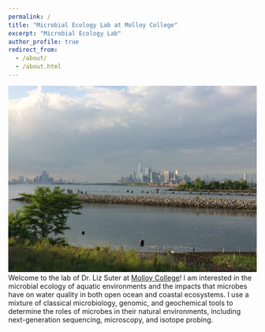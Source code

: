 ```yaml
---
permalink: /
title: "Microbial Ecology Lab at Molloy College"
excerpt: "Microbial Ecology Lab"
author_profile: true
redirect_from: 
  - /about/
  - /about.html
---
```

![BushTerminalPark](/images/BushTerminal.jpeg)
Welcome to the lab of Dr. Liz Suter at [Molloy College](https://www.molloy.edu/)! I am interested in the microbial ecology of aquatic environments and the impacts that microbes have on water quality in both open ocean and coastal ecosystems. I use a mixture of classical microbiology, genomic, and geochemical tools to determine the roles of microbes in their natural environments, including next-generation sequencing, microscopy, and isotope probing.
